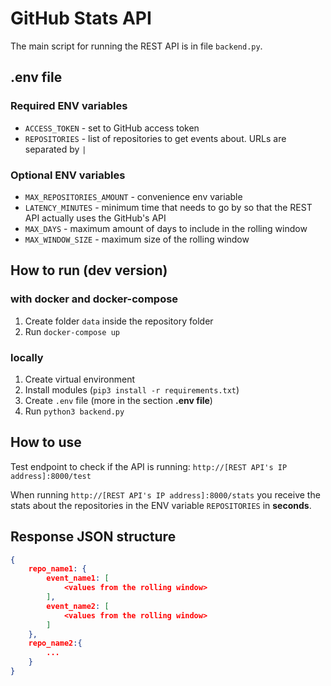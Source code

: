 # GitHub Stats API

The main script for running the REST API is in file `backend.py`.

## .env file

### Required ENV variables

- `ACCESS_TOKEN` - set to GitHub access token
- `REPOSITORIES` - list of repositories to get events about. URLs are separated by `|`

### Optional ENV variables
- `MAX_REPOSITORIES_AMOUNT` - convenience env variable
- `LATENCY_MINUTES` - minimum time that needs to go by so that the REST API actually uses the GitHub's API
- `MAX_DAYS` - maximum amount of days to include in the rolling window
- `MAX_WINDOW_SIZE` - maximum size of the rolling window

## How to run (dev version)

### with docker and docker-compose

1. Create folder `data` inside the repository folder
2. Run `docker-compose up`

### locally

1. Create virtual environment
2. Install modules (`pip3 install -r requirements.txt`)
3. Create `.env` file (more in the section <b>.env file</b>)
4. Run `python3 backend.py`

## How to use

Test endpoint to check if the API is running: `http://[REST API's IP address]:8000/test`

When running `http://[REST API's IP address]:8000/stats` you receive the stats about the repositories in the ENV variable `REPOSITORIES` in <b>seconds</b>.

## Response JSON structure

```json
{
    repo_name1: {
        event_name1: [
            <values from the rolling window>
        ],
        event_name2: [
            <values from the rolling window>
        ]
    },
    repo_name2:{
        ...
    }
}

```
